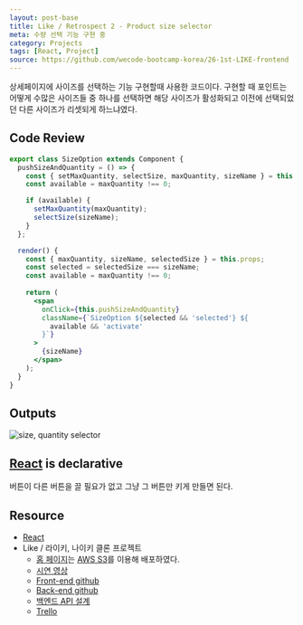 ```yaml
---
layout: post-base
title: Like / Retrospect 2 - Product size selector
meta: 수량 선택 기능 구현 중
category: Projects
tags: [React, Project]
source: https://github.com/wecode-bootcamp-korea/26-1st-LIKE-frontend
---
```


상세페이지에 사이즈를 선택하는 기능 구현할때 사용한 코드이다. 구현할 때 포인트는 어떻게 수많은 사이즈들 중 하나를 선택하면 해당 사이즈가 활성화되고 이전에 선택되었던 다른 사이즈가 리셋되게 하느냐였다.

## Code Review

```jsx
export class SizeOption extends Component {
  pushSizeAndQuantity = () => {
    const { setMaxQuantity, selectSize, maxQuantity, sizeName } = this.props;
    const available = maxQuantity !== 0;

    if (available) {
      setMaxQuantity(maxQuantity);
      selectSize(sizeName);
    }
  };

  render() {
    const { maxQuantity, sizeName, selectedSize } = this.props;
    const selected = selectedSize === sizeName;
    const available = maxQuantity !== 0;
    
    return (
      <span
        onClick={this.pushSizeAndQuantity}
        className={`SizeOption ${selected && 'selected'} ${
          available && 'activate'
        }`}
      >
        {sizeName}
      </span>
    );
  }
}
```

## Outputs

![size, quantity selector]({{site.baseurl}}/img/2021-11-14-Like/sizeNQuantitySelector.gif)

## [React](https://reactjs.org/) is declarative

버튼이 다른 버튼을 끌 필요가 없고 그냥 그 버튼만 키게 만들면 된다.

## Resource

- [React](https://reactjs.org/)
- Like / 라이키, 나이키 클론 프로젝트
  - [홈 페이지](http://wecode26likeproject.s3-website.ap-northeast-2.amazonaws.com/)는 [AWS S3](https://aws.amazon.com/?nc2=h_lg)를 이용해 배포하였다.
  - [시연 영상](https://drive.google.com/file/d/1QfJUuwgZz7eYWqR9iYJ71wAxjD2XTrBy/view?usp=sharing)
  - [Front-end github](https://github.com/wecode-bootcamp-korea/26-1st-LIKE-frontend.git)
  - [Back-end github](https://github.com/wecode-bootcamp-korea/26-1st-LIKE-backend.git)
  - [백엔드 API 설계](https://www.notion.so/LIKE-34de3722ecbe46eabcd5669789a499b1)
  - [Trello](https://trello.com/b/b9cKMX5x/like-%ED%8C%80)
